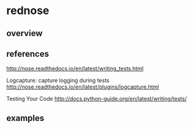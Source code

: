 # rednose

## overview

## references
http://nose.readthedocs.io/en/latest/writing_tests.html

Logcapture: capture logging during tests
http://nose.readthedocs.io/en/latest/plugins/logcapture.html

Testing Your Code
http://docs.python-guide.org/en/latest/writing/tests/

## examples
